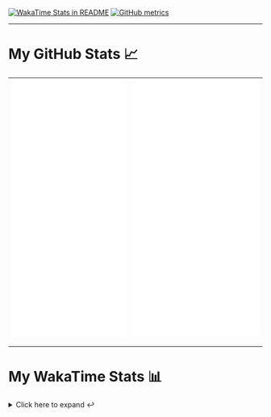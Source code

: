 [![WakaTime Stats in README](https://github.com/LOsioChico/LOsioChico/actions/workflows/waka.yml/badge.svg)](https://github.com/LOsioChico/LOsioChico/actions/workflows/waka.yml) [![GitHub metrics](https://github.com/LOsioChico/LOsioChico/actions/workflows/metrics.yml/badge.svg)](https://github.com/LOsioChico/LOsioChico/actions/workflows/metrics.yml)

---

# My GitHub Stats 📈

| ![](./assets/metrics.svg) | ![](./assets/metrics2.svg) |
| ------------------------- | -------------------------- |

---

# My WakaTime Stats 📊

<details>
<summary>Click here to expand ↩️</summary>
<br>

<!--START_SECTION:waka-->
![Code Time](http://img.shields.io/badge/Code%20Time-1%2C830%20hrs%2026%20mins-blue)

![Lines of code](https://img.shields.io/badge/From%20Hello%20World%20I%27ve%20Written-354.7%20thousand%20lines%20of%20code-blue)

**🐱 My GitHub Data** 

> 📦 583.5 kB Used in GitHub's Storage 
 > 
> 🏆 1,488 Contributions in the Year 2024
 > 
> 🚫 Not Opted to Hire
 > 
> 📜 22 Public Repositories 
 > 
> 🔑 29 Private Repositories 
 > 
**I'm a Night 🦉** 

```text
🌞 Morning                576 commits         ███░░░░░░░░░░░░░░░░░░░░░░   13.80 % 
🌆 Daytime                1266 commits        ████████░░░░░░░░░░░░░░░░░   30.33 % 
🌃 Evening                1441 commits        █████████░░░░░░░░░░░░░░░░   34.52 % 
🌙 Night                  891 commits         █████░░░░░░░░░░░░░░░░░░░░   21.35 % 
```
📅 **I'm Most Productive on Thursday** 

```text
Monday                   574 commits         ███░░░░░░░░░░░░░░░░░░░░░░   13.75 % 
Tuesday                  638 commits         ████░░░░░░░░░░░░░░░░░░░░░   15.29 % 
Wednesday                465 commits         ███░░░░░░░░░░░░░░░░░░░░░░   11.14 % 
Thursday                 742 commits         ████░░░░░░░░░░░░░░░░░░░░░   17.78 % 
Friday                   643 commits         ████░░░░░░░░░░░░░░░░░░░░░   15.40 % 
Saturday                 737 commits         ████░░░░░░░░░░░░░░░░░░░░░   17.66 % 
Sunday                   375 commits         ██░░░░░░░░░░░░░░░░░░░░░░░   08.98 % 
```


📊 **This Week I Spent My Time On** 

```text
💬 Programming Languages: 
TypeScript               2 hrs 25 mins       ██████████████░░░░░░░░░░░   54.58 % 
Scala                    23 mins             ██░░░░░░░░░░░░░░░░░░░░░░░   08.87 % 
Markdown                 23 mins             ██░░░░░░░░░░░░░░░░░░░░░░░   08.71 % 
SQL                      20 mins             ██░░░░░░░░░░░░░░░░░░░░░░░   07.71 % 
JavaScript               17 mins             ██░░░░░░░░░░░░░░░░░░░░░░░   06.52 % 
```

**I Mostly Code in TypeScript** 

```text
TypeScript               30 repos            ██████████████░░░░░░░░░░░   54.55 % 
Scala                    6 repos             ███░░░░░░░░░░░░░░░░░░░░░░   10.91 % 
Python                   3 repos             █░░░░░░░░░░░░░░░░░░░░░░░░   05.45 % 
Java                     2 repos             █░░░░░░░░░░░░░░░░░░░░░░░░   03.64 % 
Astro                    2 repos             █░░░░░░░░░░░░░░░░░░░░░░░░   03.64 % 
```




 Last Updated on 27/10/2024 01:05:49 UTC
<!--END_SECTION:waka-->

## </details>
